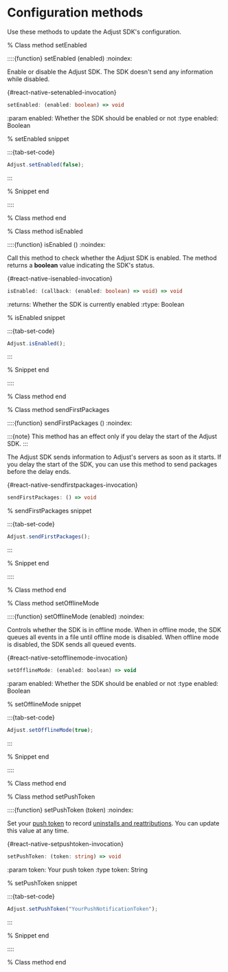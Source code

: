 # Configuration methods

Use these methods to update the Adjust SDK's configuration.

% Class method setEnabled

::::{function} setEnabled (enabled)
:noindex:

Enable or disable the Adjust SDK. The SDK doesn't send any information while disabled.

{#react-native-setenabled-invocation}

```ts
setEnabled: (enabled: boolean) => void
```

:param enabled: Whether the SDK should be enabled or not
:type enabled: Boolean

% setEnabled snippet

:::{tab-set-code}

```js
Adjust.setEnabled(false);
```

:::

% Snippet end

::::

% Class method end

% Class method isEnabled

::::{function} isEnabled ()
:noindex:

Call this method to check whether the Adjust SDK is enabled. The method returns a **boolean** value indicating the SDK's status.

{#react-native-isenabled-invocation}

```ts
isEnabled: (callback: (enabled: boolean) => void) => void
```

:returns: Whether the SDK is currently enabled
:rtype: Boolean

% isEnabled snippet

:::{tab-set-code}

```js
Adjust.isEnabled();
```

:::

% Snippet end

::::

% Class method end

% Class method sendFirstPackages

::::{function} sendFirstPackages ()
:noindex:

:::{note}
This method has an effect only if you delay the start of the Adjust SDK.
:::

The Adjust SDK sends information to Adjust's servers as soon as it starts. If you delay the start of the SDK, you can use this method to send packages before the delay ends.

{#react-native-sendfirstpackages-invocation}

```ts
sendFirstPackages: () => void
```

% sendFirstPackages snippet

:::{tab-set-code}

```js
Adjust.sendFirstPackages();
```

:::

% Snippet end

::::

% Class method end

% Class method setOfflineMode

::::{function} setOfflineMode (enabled)
:noindex:

Controls whether the SDK is in offline mode. When in offline mode, the SDK queues all events in a file until offline mode is disabled. When offline mode is disabled, the SDK sends all queued events.

{#react-native-setofflinemode-invocation}

```js
setOfflineMode: (enabled: boolean) => void
```

:param enabled: Whether the SDK should be enabled or not
:type enabled: Boolean

% setOfflineMode snippet

:::{tab-set-code}

```js
Adjust.setOfflineMode(true);
```

:::

% Snippet end

::::

% Class method end

% Class method setPushToken

::::{function} setPushToken (token)
:noindex:

Set your [push token](https://help.adjust.com/en/article/push-notifications) to record [uninstalls and reattributions](https://help.adjust.com/en/article/uninstalls-reinstalls). You can update this value at any time.

{#react-native-setpushtoken-invocation}

```ts
setPushToken: (token: string) => void
```

:param token: Your push token
:type token: String

% setPushToken snippet

:::{tab-set-code}

```js
Adjust.setPushToken("YourPushNotificationToken");
```

:::

% Snippet end

::::

% Class method end
